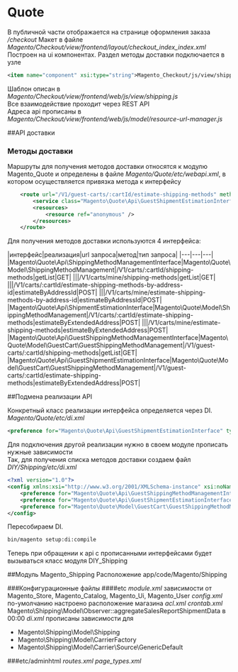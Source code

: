 # Quote
В публичной части отображается на странице оформления заказа */checkout*
Макет в файле *Magento/Checkout/view/frontend/layout/checkout_index_index.xml*
Построен на ui компонентах.
Раздел методы доставки подключается в узле

```xml
<item name="component" xsi:type="string">Magento_Checkout/js/view/shipping</item>
```
Шаблон описан в *Magento/Checkout/view/frontend/web/js/view/shipping.js*  
Все взаимодействие проходит через REST API  
Адреса api прописаны в *Magento/Checkout/view/frontend/web/js/model/resource-url-manager.js*

##API доставки
### Методы доставки

Маршруты для получения методов доставки относятся к модулю Magento_Quote и определены в файле
*Magento/Quote/etc/webapi.xml*, в котором осуществляется привязка метода к интерфейсу

```xml
    <route url="/V1/guest-carts/:cartId/estimate-shipping-methods" method="POST">
        <service class="Magento\Quote\Api\GuestShipmentEstimationInterface" method="estimateByExtendedAddress"/>
        <resources>
            <resource ref="anonymous" />
        </resources>
    </route>
``` 
Для получения методов доставки используются 4 интерфейса:

|интерфейс|реализация|url запроса|метод|тип запроса|
|---|---|---|
|Magento\Quote\Api\ShippingMethodManagementInterface|Magento\Quote\Model\ShippingMethodManagement|/V1/carts/:cartId/shipping-methods|getList|GET|
|||/V1/carts/mine/shipping-methods|getList|GET|
|||/V1/carts/:cartId/estimate-shipping-methods-by-address-id|estimateByAddressId|POST|
|||/V1/carts/mine/estimate-shipping-methods-by-address-id|estimateByAddressId|POST|
|Magento\Quote\Api\ShipmentEstimationInterface|Magento\Quote\Model\ShippingMethodManagement|/V1/carts/:cartId/estimate-shipping-methods|estimateByExtendedAddress|POST|
|||/V1/carts/mine/estimate-shipping-methods|estimateByExtendedAddress|POST|
|Magento\Quote\Api\GuestShippingMethodManagementInterface|Magento\Quote\Model\GuestCart\GuestShippingMethodManagement|/V1/guest-carts/:cartId/shipping-methods|getList|GET|
|Magento\Quote\Api\GuestShipmentEstimationInterface|Magento\Quote\Model\GuestCart\GuestShippingMethodManagement|/V1/guest-carts/:cartId/estimate-shipping-methods|estimateByExtendedAddress|POST|


##Подмена реализации API

Конкретный класс реализации интерфейса определяется через DI.  
*Magento/Quote/etc/di.xml*
```xml
<preference for="Magento\Quote\Api\GuestShipmentEstimationInterface" type="Magento\Quote\Model\GuestCart\GuestShippingMethodManagement" />
```

Для подключения другой реализации нужно в своем модуле прописать нужные зависимости  
Так, для получения списка методов доставки создаем файл *DIY/Shipping/etc/di.xml*
```xml
<?xml version="1.0"?>
<config xmlns:xsi="http://www.w3.org/2001/XMLSchema-instance" xsi:noNamespaceSchemaLocation="urn:magento:framework:ObjectManager/etc/config.xsd">
    <preference for="Magento\Quote\Api\GuestShippingMethodManagementInterface" type="DIY\Shipping\Model\GuestCart\GuestShippingMethodManagement" />
    <preference for="Magento\Quote\Api\GuestShipmentEstimationInterface" type="DIY\Shipping\Model\GuestCart\GuestShippingMethodManagement" />
    <preference for="Magento\Quote\Model\GuestCart\GuestShippingMethodManagementInterface" type="DIY\Shipping\Model\GuestCart\GuestShippingMethodManagement" />
</config>
```

Пересобираем DI.
```bash
bin/magento setup:di:compile
```

Теперь при обращении к api с прописанными интерфейсами будет вызываться класс модуля DIY_Shipping
 


##Модуль Magento_Shipping
Расположение app/code/Magento/Shipping

###Конфигурационные файлы
####etc
*module.xml* зависимости от Magento_Store, Magento_Catalog, Magento_Ui, Magento_User
*config.xml* по-умолчанию настроено расположение магазина
*acl.xml* 
*crontab.xml* Magento\Shipping\Model\Observer::aggregateSalesReportShipmentData в 00:00
*di.xml* прописаны зависимости для
- Magento\Shipping\Model\Shipping
- Magento\Shipping\Model\CarrierFactory
- Magento\Shipping\Model\Carrier\Source\GenericDefault

###etc/adminhtml
*routes.xml* 
*page_types.xml*


